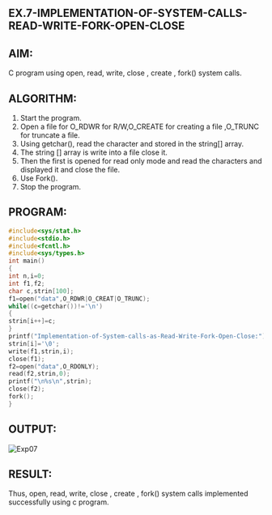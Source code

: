 ## EX.7-IMPLEMENTATION-OF-SYSTEM-CALLS-READ-WRITE-FORK-OPEN-CLOSE
## AIM:
C program using open, read, write, close , create , fork() system calls.
## ALGORITHM:
1) Start the program.
2) Open a file for O_RDWR for R/W,O_CREATE for creating a file ,O_TRUNC for truncate a file.
3) Using getchar(), read the character and stored in the string[] array.
4) The string [] array is write into a file close it.
5) Then the first is opened for read only mode and read the characters and displayed it and close the file.
6) Use Fork().
7) Stop the program.
## PROGRAM:
```c
#include<sys/stat.h> 
#include<stdio.h> 
#include<fcntl.h> 
#include<sys/types.h> 
int main() 
{ 
int n,i=0; 
int f1,f2; 
char c,strin[100]; 
f1=open("data",O_RDWR|O_CREAT|O_TRUNC); 
while((c=getchar())!='\n') 
{ 
strin[i++]=c; 
}
printf("Implementation-of-System-calls-as-Read-Write-Fork-Open-Close:");
strin[i]='\0'; 
write(f1,strin,i); 
close(f1); 
f2=open("data",O_RDONLY); 
read(f2,strin,0); 
printf("\n%s\n",strin); 
close(f2); 
fork(); 
}
```
## OUTPUT:
![Exp07](https://github.com/arunkumarsukdevchavan/EX.7-IMPLEMENTATION-OF-SYSTEM-CALLS-READ-WRITE-FORK-OPEN-CLOSE/assets/118343978/e9419afd-30ac-4716-be31-9d1219326c35)


## RESULT:
Thus, open, read, write, close , create , fork() system calls implemented successfully using c program.
